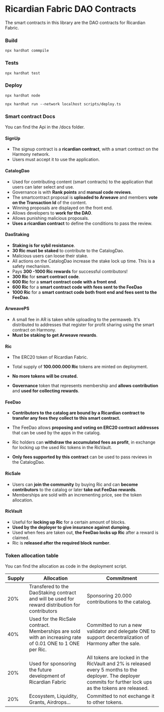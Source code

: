 # Ricardian Fabric DAO Contracts

The smart contracts in this library are the DAO contracts for Ricardian Fabric.

### Build

    npx hardhat commpile

### Tests

    npx hardhat test

### Deploy

    npx hardhat node

    npx hardhat run --network localhost scripts/deploy.ts

### Smart contract Docs

You can find the Api in the /docs folder.

#### SignUp

- The signup contract is a **ricardian contract**, with a smart contract on the Harmony network.
- Users must accept it to use the application.

#### CatalogDao

- Used for contributing content (smart contracts) to the application that users can later select and use.
- Governance is with **Rank points** and **manual code reviews**.
- The smartcontract proposal is **uploaded to Arweave** and members **vote on the Transaction Id** of the content.
- Winning proposals are displayed on the front end.
- Allows developers to **work for the DAO**.
- Allows punishing malicious proposals.
- **Uses a ricardian contract** to define the conditions to pass the review.

#### DaoStaking

- **Staking is for sybil resistance**.
- **30 Ric must be staked** to contribute to the CatalogDao.
- Malicious users can loose their stake.
- All actions on the CatalogDao increase the stake lock up time. This is a safety mechanism.
- Pays **300 -1000 Ric rewards** for successful contributors!
- **300 Ric** for **smart contract code**.
- **600 Ric** for a **smart contract code with a front end**.
- **600 Ric** for a **smart contract code with fees sent to the FeeDao**
- **1000 Ric** for a **smart contract code both front end and fees sent to the FeeDao**.

#### ArweavePS

- A small fee in AR is taken while uploading to the permaweb. It's distributed to addresses that register for profit sharing using the smart contract on Harmony.
- **Must be staking to get Arweave rewards**.

#### Ric

- The ERC20 token of Ricardian Fabric.

- Total supply of **100.000.000 Ric** tokens are minted on deployment.

- **No more tokens will be created.**

- **Governance** token that represents membership and **allows contribution** and **used for collecting rewards**.

#### FeeDao

- **Contributors to the catalog are bound by a Ricardian contract to transfer any fees they collect to this smart contract.**

- The FeeDao allows **proposing and voting on ERC20 contract addresses** that can be used by the apps in the catalog.

- Ric holders can **withdraw the accumulated fees as profit**, in exchange for locking up the used Ric tokens in the RicVault.

- **Only fees supported by this contract** can be used to pass reviews in the CatalogDao.

#### RicSale

- Users can **join the community** by buying Ric and can **become contributors** to the catalog or later **take out FeeDao rewards**.
- Memberships are sold with an incrementing price, see the token allocation.

#### RicVault

- Useful for **locking up Ric** for a certain amount of blocks.
- **Used by the deployer to give insurance against dumping**.
- Used when fees are taken out, **the FeeDao locks up Ric** after a reward is claimed.
- Ric is **released after the required block number**.

### Token allocation table

You can find the allocation as code in the deployment script.

| Supply | Allocation                                                                                                | Commitment                                                                                                                                                     |
| ------ | --------------------------------------------------------------------------------------------------------- | -------------------------------------------------------------------------------------------------------------------------------------------------------------- |
| 20%    | Transfered to the DaoStaking contract and will be used for reward distribution for contributors           | Sponsoring 20.000 contributions to the catalog.                                                                                                                |
| 40%    | Used for the RicSale contract. Memberships are sold with an increasing rate of 0.01 ONE to 1 ONE per Ric. | Committed to run a new validator and delegate ONE to support decentralization of Harmony after the sale.                                                       |
| 20%    | Used for sponsoring the future development of Ricardian Fabric                                            | All tokens are locked in the RicVault and 2% is released every 5 months to the deployer. The deployer commits for further lock ups as the tokens are released. |
| 20%    | Ecosystem, Liquidity, Grants, Airdrops...                                                                 | Committed to not exchange it to other tokens.                                                                                                                  |
